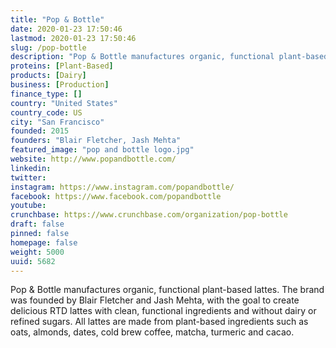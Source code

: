 ```yaml
---
title: "Pop & Bottle"
date: 2020-01-23 17:50:46
lastmod: 2020-01-23 17:50:46
slug: /pop-bottle
description: "Pop & Bottle manufactures organic, functional plant-based lattes. The brand was founded by Blair Fletcher and Jash Mehta, with the goal to create delicious RTD lattes with clean, functional ingredients and without dairy or refined sugars. All lattes are made from plant-based ingredients such as oats, almonds, dates, cold brew coffee, matcha, turmeric and cacao."
proteins: [Plant-Based]
products: [Dairy]
business: [Production]
finance_type: []
country: "United States"
country_code: US
city: "San Francisco"
founded: 2015
founders: "Blair Fletcher, Jash Mehta"
featured_image: "pop and bottle logo.jpg"
website: http://www.popandbottle.com/
linkedin: 
twitter: 
instagram: https://www.instagram.com/popandbottle/
facebook: https://www.facebook.com/popandbottle
youtube: 
crunchbase: https://www.crunchbase.com/organization/pop-bottle
draft: false
pinned: false
homepage: false
weight: 5000
uuid: 5682
---
```

Pop & Bottle manufactures organic, functional plant-based lattes. The brand was founded by Blair Fletcher and Jash Mehta, with the goal to create delicious RTD lattes with clean, functional ingredients and without dairy or refined sugars. All lattes are made from plant-based ingredients such as oats, almonds, dates, cold brew coffee, matcha, turmeric and cacao.
